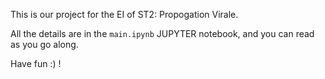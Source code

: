This is our project for the EI of ST2: Propogation Virale.
 
All the details are in the `main.ipynb` JUPYTER notebook, and you can read as you go along. 
 
Have fun :) ! 
    
 
